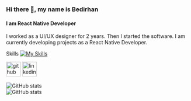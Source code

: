 ### Hi there 👋, my name is Bedirhan
#### I am React Native Developer
I worked as a UI/UX designer for 2 years. Then I started the software. I am currently developing projects as a React Native Developer.

Skills
[![My Skills](https://skills.thijs.gg/icons?i=js,html,css,wasm)]()




[<img src='https://cdn.jsdelivr.net/npm/simple-icons@3.0.1/icons/github.svg' alt='github' height='40'>](https://github.com/bbedirhanaydin)  [<img src='https://cdn.jsdelivr.net/npm/simple-icons@3.0.1/icons/linkedin.svg' alt='linkedin' height='40'>](https://www.linkedin.com/in/bedirhanaydin/)  



![GitHub stats](https://github-readme-stats.vercel.app/api?username=bbedirhanaydin&show_icons=true)  
![GitHub stats](https://github-readme-stats.vercel.app/api/top-langs/?username=bbedirhanaydin) 

